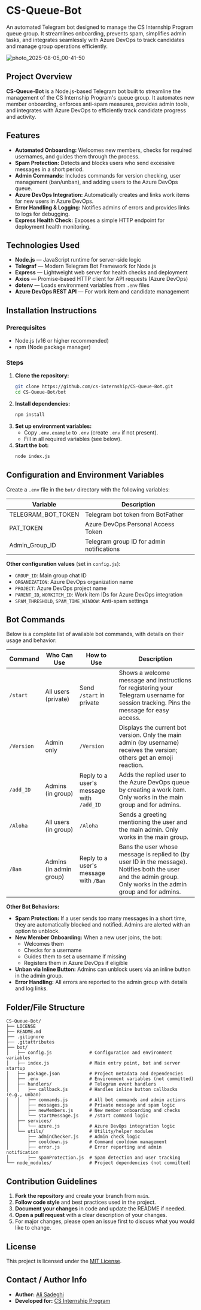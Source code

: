 # CS-Queue-Bot

An automated Telegram bot designed to manage the CS Internship Program queue group. It streamlines onboarding, prevents spam, simplifies admin tasks, and integrates seamlessly with Azure DevOps to track candidates and manage group operations efficiently.

![photo_2025-08-05_00-41-50](https://github.com/user-attachments/assets/abba91a6-9b22-42ab-b5c9-1718fbe7ae20)

## Project Overview

**CS-Queue-Bot** is a Node.js-based Telegram bot built to streamline the management of the CS Internship Program's queue group. It automates new member onboarding, enforces anti-spam measures, provides admin tools, and integrates with Azure DevOps to efficiently track candidate progress and activity.

## Features

- **Automated Onboarding:** Welcomes new members, checks for required usernames, and guides them through the process.
- **Spam Protection:** Detects and blocks users who send excessive messages in a short period.
- **Admin Commands:** Includes commands for version checking, user management (ban/unban), and adding users to the Azure DevOps queue.
- **Azure DevOps Integration:** Automatically creates and links work items for new users in Azure DevOps.
- **Error Handling & Logging:** Notifies admins of errors and provides links to logs for debugging.
- **Express Health Check:** Exposes a simple HTTP endpoint for deployment health monitoring.

## Technologies Used

- **Node.js** — JavaScript runtime for server-side logic
- **Telegraf** — Modern Telegram Bot Framework for Node.js
- **Express** — Lightweight web server for health checks and deployment
- **Axios** — Promise-based HTTP client for API requests (Azure DevOps)
- **dotenv** — Loads environment variables from `.env` files
- **Azure DevOps REST API** — For work item and candidate management

## Installation Instructions

### Prerequisites

- Node.js (v16 or higher recommended)
- npm (Node package manager)

### Steps

1. **Clone the repository:**
    ```sh
    git clone https://github.com/cs-internship/CS-Queue-Bot.git
    cd CS-Queue-Bot/bot
    ```
2. **Install dependencies:**
    ```sh
    npm install
    ```
3. **Set up environment variables:**
    - Copy `.env.example` to `.env` (create `.env` if not present).
    - Fill in all required variables (see below).
4. **Start the bot:**
    ```sh
    node index.js
    ```

## Configuration and Environment Variables

Create a `.env` file in the `bot/` directory with the following variables:

| Variable           | Description                               |
| ------------------ | ----------------------------------------- |
| TELEGRAM_BOT_TOKEN | Telegram bot token from BotFather         |
| PAT_TOKEN          | Azure DevOps Personal Access Token        |
| Admin_Group_ID     | Telegram group ID for admin notifications |

**Other configuration values** (set in `config.js`):

- `GROUP_ID`: Main group chat ID
- `ORGANIZATION`: Azure DevOps organization name
- `PROJECT`: Azure DevOps project name
- `PARENT_ID`, `WORKITEM_ID`: Work item IDs for Azure DevOps integration
- `SPAM_THRESHOLD`, `SPAM_TIME_WINDOW`: Anti-spam settings

## Bot Commands

Below is a complete list of available bot commands, with details on their usage and behavior:

| Command    | Who Can Use             | How to Use                               | Description                                                                                                                                                      |
| ---------- | ----------------------- | ---------------------------------------- | ---------------------------------------------------------------------------------------------------------------------------------------------------------------- |
| `/start`   | All users (private)     | Send `/start` in private                 | Shows a welcome message and instructions for registering your Telegram username for session tracking. Pins the message for easy access.                          |
| `/Version` | Admin only              | `/Version`                               | Displays the current bot version. Only the main admin (by username) receives the version; others get an emoji reaction.                                          |
| `/add_ID`  | Admins (in group)       | Reply to a user's message with `/add_ID` | Adds the replied user to the Azure DevOps queue by creating a work item. Only works in the main group and for admins.                                            |
| `/Aloha`   | All users (in group)    | `/Aloha`                                 | Sends a greeting mentioning the user and the main admin. Only works in the main group.                                                                           |
| `/Ban`     | Admins (in admin group) | Reply to a user's message with `/Ban`    | Bans the user whose message is replied to (by user ID in the message). Notifies both the user and the admin group. Only works in the admin group and for admins. |

**Other Bot Behaviors:**

- **Spam Protection:** If a user sends too many messages in a short time, they are automatically blocked and notified. Admins are alerted with an option to unblock.
- **New Member Onboarding:** When a new user joins, the bot:
    - Welcomes them
    - Checks for a username
    - Guides them to set a username if missing
    - Registers them in Azure DevOps if eligible
- **Unban via Inline Button:** Admins can unblock users via an inline button in the admin group.
- **Error Handling:** All errors are reported to the admin group with details and log links.

## Folder/File Structure

```
CS-Queue-Bot/
├── LICENSE
├── README.md
├── .gitignore
├── .gitattributes
├── bot/
│   ├── config.js              # Configuration and environment variables
│   ├── index.js               # Main entry point, bot and server startup
│   ├── package.json           # Project metadata and dependencies
│   ├── .env                   # Environment variables (not committed)
│   ├── handlers/              # Telegram event handlers
│   │   ├── callback.js        # Handles inline button callbacks (e.g., unban)
│   │   ├── commands.js        # All bot commands and admin actions
│   │   ├── messages.js        # Private message and spam logic
│   │   ├── newMembers.js      # New member onboarding and checks
│   │   └── startMessage.js    # /start command logic
│   ├── services/
│   │   └── azure.js           # Azure DevOps integration logic
│   └── utils/                 # Utility/helper modules
│       ├── adminChecker.js    # Admin check logic
│       ├── cooldown.js        # Command cooldown management
│       ├── error.js           # Error reporting and admin notification
│       ├── spamProtection.js  # Spam detection and user tracking
└── node_modules/              # Project dependencies (not committed)
```

## Contribution Guidelines

1. **Fork the repository** and create your branch from `main`.
2. **Follow code style** and best practices used in the project.
3. **Document your changes** in code and update the README if needed.
4. **Open a pull request** with a clear description of your changes.
5. For major changes, please open an issue first to discuss what you would like to change.

## License

This project is licensed under the [MIT License](./LICENSE).

## Contact / Author Info

- **Author:** [Ali Sadeghi](https://github.com/Ali-Sdg90)
- **Developed for:** [CS Internship Program](https://github.com/cs-internship)

